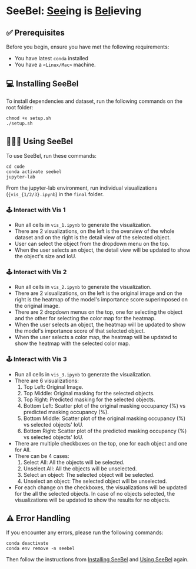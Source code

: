 # SeeBel: <ins>See</ins>ing is <ins>Bel</ins>ieving

## ✅ Prerequisites

Before you begin, ensure you have met the following requirements:
* You have latest `conda` installed
* You have a `<Linux/Mac>` machine.

## 💻 Installing SeeBel

To install dependencies and dataset, run the following commands on the root folder:

```
chmod +x setup.sh
./setup.sh
```

## 👨🏻‍💻 Using SeeBel

To use SeeBel, run these commands:

```
cd code
conda activate seebel
jupyter-lab
```
From the jupyter-lab environment, run individual visualizations (`{vis_{1/2/3}.ipynb`) in the `final` folder.

### 🕹️ Interact with Vis 1
* Run all cells in `vis_1.ipynb` to generate the visualization.
* There are 2 visualizations, on the left is the overview of the whole dataset and on the right is the detail view of the selected object.
* User can select the object from the dropdown menu on the top.
* When the user selects an object, the detail view will be updated to show the object's size and IoU.

### 🕹️ Interact with Vis 2
* Run all cells in `vis_2.ipynb` to generate the visualization.
* There are 2 visualizations, on the left is the original image and on the right is the heatmap of the model's importance score superimposed on the original image.
* There are 2 dropdown menus on the top, one for selecting the object and the other for selecting the color map for the heatmap.
* When the user selects an object, the heatmap will be updated to show the model's importance score of that selected object.
* When the user selects a color map, the heatmap will be updated to show the heatmap with the selected color map.

### 🕹️ Interact with Vis 3
* Run all cells in `vis_3.ipynb` to generate the visualization.
* There are 6 visualizations:
    1. Top Left: Original Image.
    2. Top Middle: Original masking for the selected objects.
    3. Top Right: Predicted masking for the selected objects.
    4. Bottom Left: Scatter plot of the original masking occupancy (%) vs predicted masking occupancy (%).
    5. Bottom Middle: Scatter plot of the original masking occupancy (%) vs selected objects' IoU.
    6. Bottom Right: Scatter plot of the predicted masking occupancy (%) vs selected objects' IoU.
* There are multiple checkboxes on the top, one for each object and one for All.
* There can be 4 cases:
  1. Select All: All the objects will be selected.
  2. Unselect All: All the objects will be unselected.
  3. Select an object: The selected object will be selected.
  4. Unselect an object: The selected object will be unselected.
* For each change on the checkboxes, the visualizations will be updated for the all the selected objects. In case of no objects selected, the visualizations will be updated to show the results for no objects.

## ⚠️ Error Handling
If you encounter any errors, please run the following commands:
```
conda deactivate
conda env remove -n seebel
```

Then follow the instructions from [Installing SeeBel](#-installing-seebel) and [Using SeeBel](#-using-seebel) again.